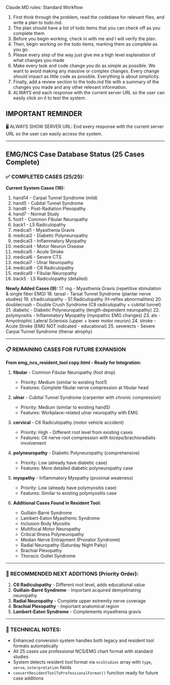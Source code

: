 Claude.MD rules:
Standard Workflow
1. First think through the problem, read the codebase for relevant files, and write a plan to todo.md.
2. The plan should have a list of todo items that you can check off as you complete them
3. Before you begin working, check in with me and I will verify the plan.
4. Then, begin working on the todo items, marking them as complete as you go.
5. Please every step of the way just give me a high level explanation of what changes you made
6. Make every task and code change you do as simple as possible. We want to avoid making any massive or complex changes. Every change should impact as little code as possible. Everything is about simplicity.
7. Finally, add a review section to the todo.md file with a summary of the changes you made and any other relevant information.
8. ALWAYS end each response with the current server URL so the user can easily click on it to test the system.

## IMPORTANT REMINDER
🖥️ ALWAYS SHOW SERVER URL: End every response with the current server URL so the user can easily access the system.

---

## EMG/NCS Case Database Status (25 Cases Complete)

### ✅ COMPLETED CASES (25/25):
**Current System Cases (16):**
1. hand14 - Carpal Tunnel Syndrome (mild)
2. hand5 - Cubital Tunnel Syndrome
3. hand6 - Post-Radiation Plexopathy
4. hand7 - Normal Study
5. foot1 - Common Fibular Neuropathy
6. back1 - L5 Radiculopathy
7. medical1 - Myasthenia Gravis
8. medical2 - Diabetic Polyneuropathy
9. medical3 - Inflammatory Myopathy
10. medical4 - Motor Neuron Disease
11. medical5 - Acute Stroke
12. medical6 - Severe CTS
13. medical7 - Ulnar Neuropathy
14. medical8 - C6 Radiculopathy
15. medical9 - Fibular Neuropathy
16. back5 - L5 Radiculopathy (detailed)

**Newly Added Cases (9):**
17. mg - Myasthenia Gravis (repetitive stimulation & single fiber EMG)
18. tarsal - Tarsal Tunnel Syndrome (plantar nerve studies)
19. s1radiculopathy - S1 Radiculopathy (H-reflex abnormalities)
20. doublecrush - Double Crush Syndrome (C8 radiculopathy + cubital tunnel)
21. diabetic - Diabetic Polyneuropathy (length-dependent neuropathy)
22. polymyositis - Inflammatory Myopathy (myopathic EMG changes)
23. als - Amyotrophic Lateral Sclerosis (upper + lower motor neuron)
24. stroke - Acute Stroke (EMG NOT indicated - educational)
25. severects - Severe Carpal Tunnel Syndrome (thenar atrophy)

---

### 📋 REMAINING CASES FOR FUTURE EXPANSION
**From emg_ncs_resident_tool copy.html - Ready for Integration:**

1. **fibular** - Common Fibular Neuropathy (foot drop)
   - Priority: Medium (similar to existing foot1)
   - Features: Complete fibular nerve compression at fibular head

2. **ulnar** - Cubital Tunnel Syndrome (carpenter with chronic compression)
   - Priority: Medium (similar to existing hand5)
   - Features: Workplace-related ulnar neuropathy with EMG

3. **cervical** - C6 Radiculopathy (motor vehicle accident)
   - Priority: High - Different root level from existing cases
   - Features: C6 nerve root compression with biceps/brachioradialis involvement

4. **polyneuropathy** - Diabetic Polyneuropathy (comprehensive)
   - Priority: Low (already have diabetic case)
   - Features: More detailed diabetic polyneuropathy case

5. **myopathy** - Inflammatory Myopathy (proximal weakness)
   - Priority: Low (already have polymyositis case)
   - Features: Similar to existing polymyositis case

6. **Additional Cases Found in Resident Tool:**
   - Guillain-Barré Syndrome
   - Lambert-Eaton Myasthenic Syndrome
   - Inclusion Body Myositis
   - Multifocal Motor Neuropathy
   - Critical Illness Polyneuropathy
   - Median Nerve Entrapment (Pronator Syndrome)
   - Radial Neuropathy (Saturday Night Palsy)
   - Brachial Plexopathy
   - Thoracic Outlet Syndrome

---

### 🎯 RECOMMENDED NEXT ADDITIONS (Priority Order):
1. **C6 Radiculopathy** - Different root level, adds educational value
2. **Guillain-Barré Syndrome** - Important acquired demyelinating neuropathy
3. **Radial Neuropathy** - Complete upper extremity nerve coverage
4. **Brachial Plexopathy** - Important anatomical region
5. **Lambert-Eaton Syndrome** - Complements myasthenia gravis

---

### 🔧 TECHNICAL NOTES:
- Enhanced conversion system handles both legacy and resident tool formats automatically
- All 25 cases use professional NCS/EMG chart format with standard studies
- System detects resident tool format via `ncsStudies` array with `type`, `nerve`, `interpretation` fields
- `convertResidentToolToProfessionalFormat()` function ready for future case additions